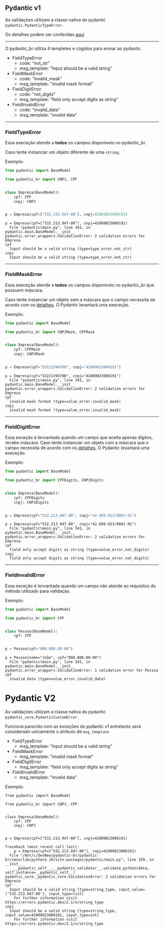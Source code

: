 ## Pydantic v1

As validações utilizam a classe nativa do pydantic `pydantic.PydanticTypeError`.

Os detalhes podem ser conferidas [aqui](https://docs.pydantic.dev/usage/models/#error-handling)

---

O pydantic_br utiliza 4 templetes e cógidos para enviar ao pydantic.

- FieldTypeError
    - code: "not_str"
    - msg_template: "Input should be a valid string"
- FieldMaskError
    - code: "invalid_mask"
    - msg_template: "invalid mask format"
- FieldDigitError
    - code: "not_digits"
    - msg_template: "field only accept digits as string"
- FieldInvalidError
    - code: "invalid_data"
    - msg_template: "invalid data"

---

### FieldTypeError

Essa execeção atende a **todos** os campos disponíveis no pydantic_br. 

Caso tente instanciar um objeto diferente de uma `string`. 

Exemplo:

```python
from pydantic import BaseModel

from pydantic_br import CNPJ, CPF


class Empresa(BaseModel):
    cpf: CPF
    cnpj: CNPJ


p = Empresa(cpf=["532.213.947-80"], cnpj=42809023000191)
```

```
p = Empresa(cpf=["532.213.947-80"], cnpj=42809023000191)
  File "pydantic\main.py", line 341, in pydantic.main.BaseModel.__init__
pydantic.error_wrappers.ValidationError: 2 validation errors for Empresa
cpf
  Input should be a valid string (type=type_error.not_str)
cnpj
  Input should be a valid string (type=type_error.not_str)
```

---

### FieldMaskError

Essa execeção atende a **todos** os campos disponíveis no pydantic_br que possuem máscara.

Caso tente instanciar um objeto sem a máscara que o campo necessita de acordo com os [detalhes](descriptions.md). O Pydantic levantará uma execeção.

Exemplo:

```python
from pydantic import BaseModel

from pydantic_br import CNPJMask, CPFMask


class Empresa(BaseModel):
    cpf: CPFMask
    cnpj: CNPJMask


p = Empresa(cpf="53221394780", cnpj="42809023000191")
```

```
p = Empresa(cpf="53221394780", cnpj="42809023000191")
  File "pydantic\main.py", line 341, in pydantic.main.BaseModel.__init__
pydantic.error_wrappers.ValidationError: 2 validation errors for Empresa
cpf
  invalid mask format (type=value_error.invalid_mask)
cnpj
  invalid mask format (type=value_error.invalid_mask)
```

---

### FieldDigitError

Essa exceção é lenvantada quando um campo que aceita apenas dígitos, recebe máscara.
Caso tente instanciar um objeto com a máscara que o campo necessita de acordo com os [detalhes](descriptions.md). O Pydantic levantará uma execeção.

Exemplo:

```python
from pydantic import BaseModel

from pydantic_br import CPFDigits, CNPJDigits


class Empresa(BaseModel):
    cpf: CPFDigits
    cnpj: CNPJDigits


p = Empresa(cpf="532.213.947-80", cnpj="42.809.023/0001-91")
```

```
p = Empresa(cpf="532.213.947-80", cnpj="42.809.023/0001-91")
  File "pydantic\main.py", line 341, in pydantic.main.BaseModel.__init__
pydantic.error_wrappers.ValidationError: 2 validation errors for Empresa
cpf
  field only accept digits as string (type=value_error.not_digits)
cnpj
  field only accept digits as string (type=value_error.not_digits)
```

---

### FieldInvalidError

Essa exceção é lenvantada quando um campo não atende ao requisitos do método utilizado para validação.

Exemplo:

```python
from pydantic import BaseModel

from pydantic_br import CPF


class Pessoa(BaseModel):
    cpf: CPF


p = Pessoa(cpf="000.000.00-00")
```

```
p = Pessoa(nome="João", cpf="000.000.00-00")
  File "pydantic\main.py", line 341, in pydantic.main.BaseModel.__init__
pydantic.error_wrappers.ValidationError: 1 validation error for Pessoa
cpf
  invalid data (type=value_error.invalid_data)
```

# Pydantic V2

As validações utilizam a classe nativa do pydantic `pydantic_core.PydanticCustomError`.

Funciona parecido com as exceções do pydantic v1 entretanto será considerado unicamente o atributo de `msg_template`

- FieldTypeError
    - msg_template: "Input should be a valid string"
- FieldMaskError
    - msg_template: "invalid mask format"
- FieldDigitError
    - msg_template: "field only accept digits as string"
- FieldInvalidError
    - msg_template: "invalid data"


Exemplo:

```
from pydantic import BaseModel

from pydantic_br import CNPJ, CPF


class Empresa(BaseModel):
    cpf: CPF
    cnpj: CNPJ


p = Empresa(cpf=["532.213.947-80"], cnpj=42809023000191)
```

```
Traceback (most recent call last):
    p = Empresa(cpf=["532.213.947-80"], cnpj=42809023000191)
  File "/mnt/c/DevNew/pydantic-br/pydantic-br/venv/lib/python3.10/site-packages/pydantic/main.py", line 159, in __init__
    __pydantic_self__.__pydantic_validator__.validate_python(data, self_instance=__pydantic_self__)
pydantic_core._pydantic_core.ValidationError: 2 validation errors for Empresa
cpf
  Input should be a valid string [type=string_type, input_value=['532.213.947-80'], input_type=list]
    For further information visit https://errors.pydantic.dev/2.1/v/string_type
cnpj
  Input should be a valid string [type=string_type, input_value=42809023000191, input_type=int]
    For further information visit https://errors.pydantic.dev/2.1/v/string_type
```
